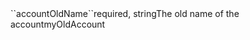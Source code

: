 <tr><td>``accountOldName``</td><td>required, string</td><td>The old name of the account</td><td>myOldAccount</td><td></td></tr>
